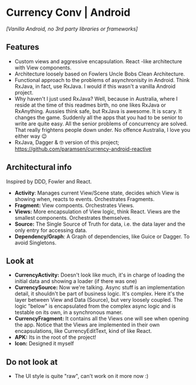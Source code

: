 # Currency Conv | Android
_[Vanilla Android, no 3rd party libraries or frameworks]_

## Features
* Custom views and aggressive encapsulation. React -like architecture with View components.
* Architecture loosely based on Fowlers Uncle Bobs Clean Architecture.
* Functional approach to the problems of asynchronisity in Android. Think RxJava, in fact, use RxJava. I would if this wasn't a vanilla Android project.
* Why haven't I just used RxJava?  Well, because in Australia, where I reside at the time of this readmes birth, no one likes RxJava or RxAnything. Aussies think safe, but RxJava is awesome. It is scary. It changes the game. Suddenly all the apps that you had to be senior to write are quite easy. All the senior problems of concurrency are solved. That really frightens people down under. No offence Australia, I love you either way 😉
* RxJava, Dagger & 🤓 version of this project; https://github.com/paramsen/currency-android-reactive

## Architectural info
Inspired by DDD, Fowler and React.
* __Activity__: Manages current View/Scene state, decides which View is showing when, reacts to events. Orchestrates Fragments.
* __Fragment:__ View compoents. Orchestrates Views.
* __Views:__ More encapsulation of View logic, think React. Views are the smallest components. Orchestrates themselves.
* __Source:__ The Single Source of Truth for data, i.e. the data layer and the only entry for accessing data.
* __Dependency/Graph__: A Graph of dependencies, like Guice or Dagger. To avoid Singletons.

## Look at
* __CurrencyActivity:__ Doesn't look like much, it's in charge of loading the initial data and showing a loader (if there was one)
* __CurrencySource:__ Now we're talking. Async stuff is an implementation detail, it shouldn't be part of business logic. It's complex. Here it's the layer between View and Data (Source), but very loosely coupled. The logic "below" is encapsulated from the complex async logic and is testable on its own, in a synchronous maner.
* __CurrencyFragment:__ It contains all the Views one will see when opening the app. Notice that the Views are implemented in their own encapsulations, like CurrencyEditText, kind of like React.
* __APK:__ Its in the root of the project!
* __Icon:__ Designed it myself

## Do not look at
* The UI style is quite "raw", can't work on it more now :)
